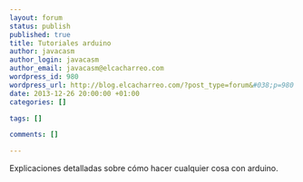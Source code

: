 ```yaml
--- 
layout: forum
status: publish
published: true
title: Tutoriales arduino
author: javacasm
author_login: javacasm
author_email: javacasm@elcacharreo.com
wordpress_id: 980
wordpress_url: http://blog.elcacharreo.com/?post_type=forum&#038;p=980
date: 2013-12-26 20:00:00 +01:00
categories: []

tags: []

comments: []

---
```

Explicaciones detalladas sobre cómo hacer cualquier cosa con arduino.
